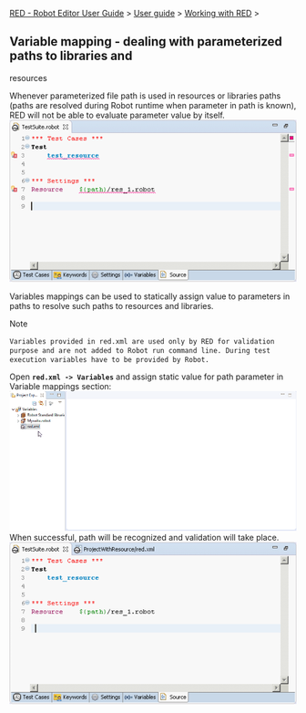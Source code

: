 [RED - Robot Editor User Guide](http://nokia.github.io/RED/help/index.md) >
[User guide](http://nokia.github.io/RED/help/user_guide/user_guide.md) >
[Working with
RED](http://nokia.github.io/RED/help/user_guide/working_with_RED.md) >

## Variable mapping - dealing with parameterized paths to libraries and
resources

Whenever parameterized file path is used in resources or libraries paths
(paths are resolved during Robot runtime when parameter in path is known), RED
will not be able to evaluate parameter value by itself.
![](images/variable_mapping_5.png)

Variables mappings can be used to statically assign value to parameters in
paths to resolve such paths to resources and libraries.

Note

    Variables provided in red.xml are used only by RED for validation purpose and are not added to Robot run command line. During test execution variables have to be provided by Robot.

Open **`red.xml -> Variables`** and assign static value for path parameter in
Variable mappings section: ![](images/variable_mapping_6.gif) When successful,
path will be recognized and validation will take place.
![](images/variable_mapping_7.png)

